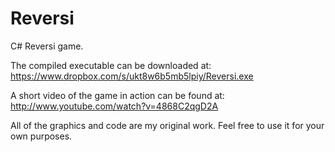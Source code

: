 Reversi
=======

C# Reversi game.  

The compiled executable can be downloaded at:
https://www.dropbox.com/s/ukt8w6b5mb5lpiy/Reversi.exe

A short video of the game in action can be found at:
http://www.youtube.com/watch?v=4868C2qgD2A

All of the graphics and code are my original work.  Feel free to use it for your own purposes.
